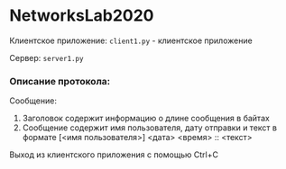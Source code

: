 # NetworksLab2020
Клиентское приложение: `сlient1.py` - клиентское приложение

Сервер: `server1.py`

### Описание протокола:
Сообщение:
1. Заголовок содержит информацию о длине сообщения в байтах 
2. Сообщение содержит имя пользователя, дату отправки и текст в формате 
[<имя пользователя>] <дата> <время> :: <текст>
    
Выход из клиентского приложения с помощью Ctrl+C
